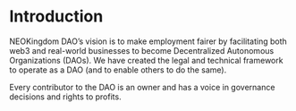 # Introduction

NEOKingdom DAO’s vision is to make employment fairer by facilitating both web3 and real-world businesses to become Decentralized Autonomous Organizations (DAOs). We have created the legal and technical framework to operate as a DAO (and to enable others to do the same).

Every contributor to the DAO is an owner and has a voice in governance decisions and rights to profits.

